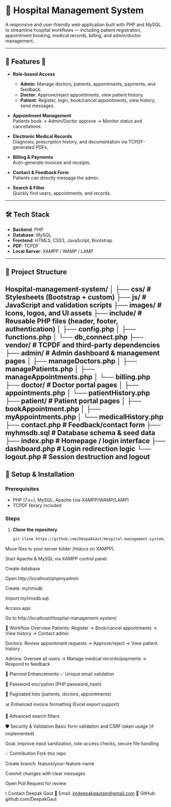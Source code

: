 # 🏥 Hospital Management System

A responsive and user-friendly web application built with PHP and MySQL to streamline hospital workflows — including patient registration, appointment booking, medical records, billing, and admin/doctor management.

---

## 🎯 Features 🎯

- **Role‑based Access**  
  - **Admin**: Manage doctors, patients, appointments, payments, and feedback.  
  - **Doctor**: Approve/reject appointments, view patient history.  
  - **Patient**: Register, login, book/cancel appointments, view history, send messages.

- **Appointment Management**  
  Patients book → Admin/Doctor approve → Monitor status and cancellations.

- **Electronic Medical Records**  
  Diagnosis, prescription history, and documentation via TCPDF-generated PDFs.

- **Billing & Payments**  
  Auto-generate invoices and receipts.

- **Contact & Feedback Form**  
  Patients can directly message the admin.

- **Search & Filter**  
  Quickly find users, appointments, and records.

---

## 🛠️ Tech Stack

- **Backend**: PHP  
- **Database**: MySQL  
- **Frontend**: HTML5, CSS3, JavaScript, Bootstrap  
- **PDF**: TCPDF  
- **Local Server**: XAMPP / WAMP / LAMP  

---

## 📁 Project Structure

Hospital-management-system/
│
├── css/ # Stylesheets (Bootstrap + custom)
├── js/ # JavaScript and validation scripts
├── images/ # Icons, logos, and UI assets
├── include/ # Reusable PHP files (header, footer, authentication)
│ ├── config.php
│ ├── functions.php
│ └── db_connect.php
├── vendor/ # TCPDF and third-party dependencies
├── admin/ # Admin dashboard & management pages
│ ├── manageDoctors.php
│ ├── managePatients.php
│ ├── manageAppointments.php
│ └── billing.php
├── doctor/ # Doctor portal pages
│ ├── appointments.php
│ └── patientHistory.php
├── patient/ # Patient portal pages
│ ├── bookAppointment.php
│ ├── myAppointments.php
│ └── medicalHistory.php
├── contact.php # Feedback/contact form
├── myhmsdb.sql # Database schema & seed data
├── index.php # Homepage / login interface
├── dashboard.php # Login redirection logic
└── logout.php # Session destruction and logout
---

## 🚀 Setup & Installation

### Prerequisites

- PHP (7.x+), MySQL, Apache (via XAMPP/WAMP/LAMP)  
- TCPDF library included

### Steps

1. **Clone the repository**  
   ```bash
   git clone https://github.com/DeepakGaut/Hospital-management-system.git
Move files to your server folder (htdocs on XAMPP).

Start Apache & MySQL via XAMPP control panel.

Create database

Open http://localhost/phpmyadmin

Create: myhmsdb

Import myhmsdb.sql.

Access app:

Go to http://localhost/Hospital-management-system/

🔄 Workflow Overview
Patients: Register → Book/cancel appointments → View history → Contact admin

Doctors: Review appointment requests → Approve/reject → View patient history

Admins: Oversee all users → Manage medical records/payments → Respond to feedback

🚧 Planned Enhancements
✅ Unique email validation

🔐 Password encryption (PHP password_hash)

📄 Paginated lists (patients, doctors, appointments)

📊 Enhanced invoice formatting (Excel export support)

🔎 Advanced search filters

🛡️ Security & Validation
Basic form validation and CSRF token usage (if implemented)

Goal: improve input sanitization, role-access checks, secure file handling

💡 Contribution
Fork this repo

Create branch: feature/your-feature-name

Commit changes with clear messages

Open Pull Request for review

📞 Contact
Deepak Gaut
📧 Email: imdeepakgautam@gmail.com
🔗 GitHub: github.com/DeepakGaut
